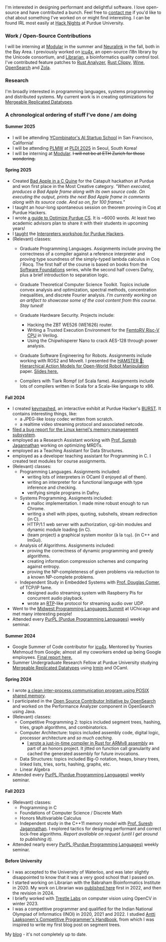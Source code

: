 I'm interested in designing performant and delightful software. I love open-source and have contributed a bunch. Feel free to [contact me](mailto:sendtokartavya@gmail.com) if you'd like to chat about something I've worked on or might find interesting. I can be found IRL most easily at [Hack Nights](https://events.purduehackers.com/) at Purdue University.

### Work / Open-Source Contributions
I will be interning at [Modular](https://www.modular.com/) in the summer and [Neuralink](https://neuralink.com/) in the fall, both in the Bay Area. I previously worked on [icu4x](https://github.com/unicode-org/icu4x), an open-source i18n library by the Unicode consortium, and [Librarian](https://github.com/kartva/Librarian), a bioinformatics quality control tool. I've contributed feature patches to [Rust Analyzer](https://github.com/rust-lang/rust-analyzer/), [Rust Clippy](https://github.com/rust-lang/rust-clippy/), [Wine](https://gitlab.winehq.org/wine/wine), [OpenSearch](https://github.com/opensearch-project/) and [Zola](https://github.com/getzola/zola/).

### Research
I'm broadly interested in programming languages, systems programming and distributed systems. My current work is in creating optimizations for [Mergeable Replicated Datatypes](https://www.cs.purdue.edu/homes/suresh/papers/oopsla19-mrdt.pdf).

### A chronological ordering of stuff I've done / am doing
#### Summer 2025
- I will be attending [YCombinator's AI Startup School](https://www.ycombinator.com/blog/ai-startupschool) in San Francisco, California!
- I will be attending [PLMW](https://www.sigplan.org/Conferences/PLMW/) at [PLDI 2025](https://pldi25.sigplan.org/) in Seoul, South Korea!
- I will be interning at [Modular](https://www.modular.com/). ~~I will not be at ETH Zurich for those wondering.~~

#### Spring 2025
- Created [Bad Apple in a C Quine](https://github.com/kartva/quine-apple) for the Catapult hackathon at Purdue and won first place in the Most Creative category. _"When executed, produces a Bad Apple frame along with its own source code. On executing the output, prints the _next_ Bad Apple frame in comments along with its source code. And so on, for 100 frames."_
- I taught an hour-long spontaneous session on theorem proving in Coq at Purdue Hackers.
- I wrote [a guide to Optimize Purdue CS](https://gist.github.com/kartva/30c528420d68869dbcf376cd028fe038). It is ~6000 words. At least two academic advisors plan to share it with their students in upcoming years!
- I [taught](https://www.linkedin.com/posts/kartav_i-taught-the-interpreters-workshop-at-purdue-activity-7300388870053838851-2TAR?utm_source=share&utm_medium=member_desktop&rcm=ACoAACrdg7QBiV4HxrGNebdp4vL6WEUQ0w-6RpI) the [Interpreters workshop for Purdue Hackers](https://github.com/kartva/ph-interpreters).
- (Relevant) classes:
  - Graduate Programming Languages. Assignments include proving the correctness of a compiler against a reference interpreter and proving type soundness of the simply-typed lambda calculus in Coq / Rocq. The first half of the course is based on books from the [Software Foundations](https://softwarefoundations.cis.upenn.edu/) series, while the second half covers Dafny, plus a brief introduction to separation logic.
  - Graduate Theoretical Computer Science Toolkit. Topics include convex analysis and optimization, spectral methods, concentration inequalities, and discrete Fourier analysis. _I'm currently working on an artifact to showcase some of the cool content from this course. Stay tuned!_
  - Graduate Hardware Security. Projects include:
    - Hacking the ZBT WE526 (WE1626) router.
    - Writing a Trusted Execution Environment for the [FemtoRV Risc-V CPU](https://github.com/BrunoLevy/learn-fpga/tree/master) in Verilog.
    - Using the Chipwhisperer Nano to crack AES-128 through power analysis.
  - Graduate Software Engineering for Robots. Assignments include working with ROS2 and MoveIt. I presented the [HAMSTER 🐹: Hierarchical Action Models for Open-World Robot Manipulation](https://hamster-robot.github.io/) paper. [Slides here.](https://github.com/user-attachments/files/19881266/CS.59300SER.Paper.Presentation.pdf)

  - Compilers with Tiark Rompf (of Scala fame). Assignments include lots of compilers written in Scala for a Scala-like language to x86.

#### Fall 2024
- I created [keymashed](https://github.com/kartva/keymashed/), an interactive exhibit at Purdue Hacker's [BURST](https://burst.purduehackers.com/). It contains interesting things, like:
  - a JPEG-like lossy codec written from scratch.
  - a realtime video streaming protocol and associated netcode.
- [filed a bug report for the Linux kernel's memory management subsystem](https://marc.info/?t=172402767200002&r=1&w=2).
- employed as a Research Assistant working with [Prof. Suresh Jagannathan](https://www.cs.purdue.edu/homes/suresh/) working on optimizing MRDTs.
- employed as a Teaching Assistant for Data Structures.
- employed as a developer teaching assistant for Programming in C. I created test modules for course assignments.
- (Relevant) classes:
  - Programming Languages. Assignments included:
    - writing lots of interpreters in OCaml (I enjoyed all of them).
    - writing an interpreter for a functional language with type inference and checking.
    - verifying simple programs in Dafny.
  - Systems Programming. Assigments included:
    - a malloc implementation. I made mine robust enough to run Chrome.
    - writing a shell with pipes, quoting, subshells, stream redirection (in C).
    - HTTP/1.1 web server with authorization, cgi-bin modules and dynamic module loading (in C).
    - (team project) a graphical system monitor (à la `top`). (in C++ and ImGui).
  - Analysis of Algorithms. Assignments included:
    - proving the correctness of dynamic programming and greedy algorithms.
    - creating information compression schemes and comparing against entropy.
    - proving the NP-completeness of given problems via reduction to a known NP-complete problems.
  - Independent Study in Embedded Systems with [Prof. Douglas Comer](https://en.wikipedia.org/wiki/Douglas_Comer), of TCP/IP fame.
    - designed audio streaming system with Raspberry Pis for concurrent audio playback.
    - wrote an [RTP](https://en.wikipedia.org/wiki/Real-time_Transport_Protocol)-like protocol for streaming audio over UDP.
- Went to the [Midwest Programming Languages Summit](https://pl.cs.uchicago.edu/PLSummit/2024/) at UChicago and met many interesting people!
- Attended every [PurPL (Purdue Programming Languages)](https://purduepl.github.io/) weekly seminar.

#### Summer 2024
- Google Summer of Code contributor for [icu4x](https://github.com/unicode-org/icu4x). Mentored by Younies Mehmoud from Google; almost all my coworkers ended up being Google employees. [Final report here.](https://gist.github.com/kartva/ff139f31876a42a0934ef84755596b2e)
- Summer Undergraduate Research Fellow at Purdue University studying [Mergeable Replicated Datatypes](https://www.cs.purdue.edu/homes/suresh/papers/oopsla19-mrdt.pdf) using [Irmin](https://irmin.org/) and OCaml.

#### Spring 2024
- I wrote [a clean inter-process communication program using POSIX shared memory](https://github.com/kartva/memtalk).
- I participated in the [Open Source Contributor Initiative by OpenSearch](https://opensearch.org/blog/Receive-mentorship-from-Amazon-engineers-and-accelerate-your-career-in-Tech/) and worked on the Performance Analyzer component in OpenSearch using Java.
- (Relevant) classes:
  - Competitive Programming 2: topics included segment trees, hashing, tries, graph algorithms, and combinatorics.
  - Computer Architecture: topics included assembly code, digital logic, processor architecture and _so much caching_.
    - [I wrote a just-in-time compiler in Rust for ARMv8 assembly](https://github.com/kartva/k-lox-jit) as part of an honors project. It jitted on function call granularity and cached the generated assembly for future invocations.
  - Data Structures: topics included Big-O notation, heaps, binary trees, linked lists, tries, sorts, hashing, graphs, etc.
  - Linear Algebra
- Attended every [PurPL (Purdue Programming Languages)](https://purduepl.github.io/) weekly seminar.

#### Fall 2023
- (Relevant) classes:
  - Programming in C
  - Foundations of Computer Science / Discrete Math
  - Honors Multivariable Calculus
  - Independent study in the C++11 memory model with [Prof. Suresh Jagannathan](https://www.cs.purdue.edu/homes/suresh/). I explored tactics for designing performant and correct lock-free algorithms. _Report available on request (until I get around to publishing it)._
- Attended nearly every [PurPL (Purdue Programming Languages)](https://purduepl.github.io/) weekly seminar.
 
#### Before University
- I was accepted to the University of Waterloo, and was later slightly disappointed to know that it was a very good school that I passed on.
- I started working on Librarian with the Babraham Bioinformatics Institute in 2020. My work on Librarian was [published here](https://f1000research.com/articles/11-1122/v2) first in 2022, and then the revision in 2024.
- I briefly worked with [Trestle Labs](https://www.trestlelabs.com/) on computer vision using OpenCV in winter 2023.
- I was a competitive programmer and qualified for the Indian National Olympiad of Informatics (INOI) in 2020, 2021 and 2022. I studied [Antti Laaksonen's Competitive Programmer's Handbook](https://github.com/pllk/cphb/tree/master), from which I was inspired to write my first blog post on segment trees.

My [blog](https://desmondwillowbrook.github.io/blog/) - it's not completely up to date.
